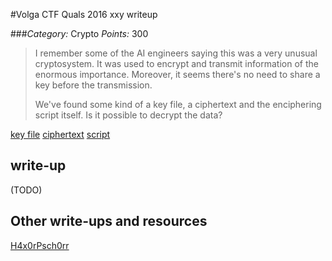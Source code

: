 #Volga CTF Quals 2016 xxy writeup

###*Category:* Crypto *Points:* 300

> I remember some of the AI engineers saying this was a very unusual cryptosystem. It was used to encrypt and transmit information of the enormous importance. Moreover, it seems there's no need to share a key before the transmission.
> 
> We've found some kind of a key file, a ciphertext and the enciphering script itself. Is it possible to decrypt the data?

[key file](crypto/xxy-300/keypublic)
[ciphertext](crypto/xxy-300/ciphertext)
[script](crypto/xxy-300/cryptpy)

## write-up

(TODO)

## Other write-ups and resources

[H4x0rPsch0rr](http://hxp.io/blog/26)
